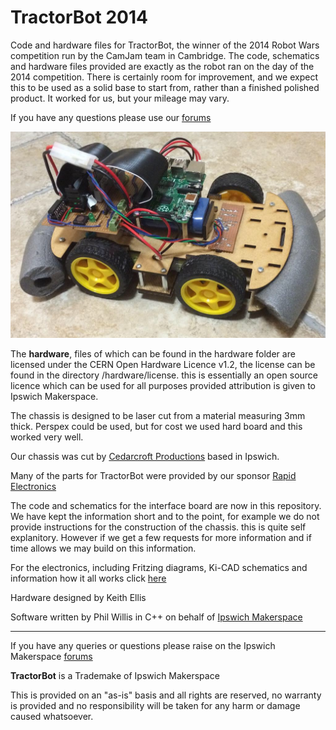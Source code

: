 # TractorBot 2014
Code and hardware files for TractorBot, the winner of the 2014 Robot Wars competition run by the CamJam team in Cambridge. The code, schematics and hardware files provided are exactly as the robot ran on the day of the 2014 competition. There is certainly room for improvement, and we expect this to be used as a solid base to start from, rather than a finished polished product. It worked for us, but your mileage may vary.

If you have any questions please use our [forums](http://forums.ipswichmakerspace.com) 

![TractorBot](images/TractorBot.JPG "TractorBot")

The **hardware**, files of which can be found in the hardware folder are licensed under the CERN Open Hardware Licence v1.2, the license can be found in the directory /hardware/license. this is essentially an open source licence which can be used for all purposes provided attribution is given to Ipswich Makerspace.

The chassis is designed to be laser cut from a material measuring 3mm thick. Perspex could be used, but for cost we used hard board and this worked very well.

Our chassis was cut by [Cedarcroft Productions](http://www.cedarcroftproductions.com/) based in Ipswich.

Many of the parts for TractorBot were provided by our sponsor [Rapid Electronics](http://www.rapidonline.com/)

The code and schematics for the interface board are now in this repository.  We have kept the information short and to the point, for example we do not provide instructions for the construction of the chassis.  this is quite self explanitory.  However if we get a few requests for more information and if time allows we may build on this information.

For the electronics, including Fritzing diagrams, Ki-CAD schematics and information how it all works click [here](electronics/electronics.md)

Hardware designed by Keith Ellis

Software written by Phil Willis in C++
on behalf of [Ipswich Makerspace](http://ipswichmakerspace.com)

----

If you have any queries or questions please raise on the Ipswich Makerspace [forums](http://forums.ipswichmakerspace.com/)

**TractorBot** is a Trademake of Ipswich Makerspace

This is provided on an "as-is" basis and all rights are reserved, no warranty is provided and no responsibility will be taken for any harm or damage caused whatsoever.
